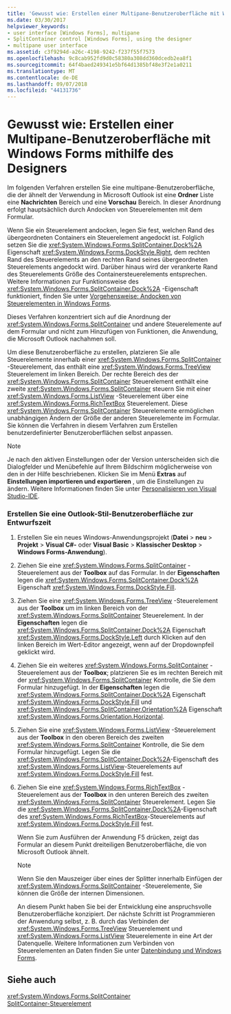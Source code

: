 ```yaml
---
title: 'Gewusst wie: Erstellen einer Multipane-Benutzeroberfläche mit Windows Forms mithilfe des Designers'
ms.date: 03/30/2017
helpviewer_keywords:
- user interface [Windows Forms], multipane
- SplitContainer control [Windows Forms], using the designer
- multipane user interface
ms.assetid: c3f9294d-a26c-4198-9242-f237f55f7573
ms.openlocfilehash: 9c8cab952fd9d0c58380a308dd360dcedb2ea8f1
ms.sourcegitcommit: 64f4baed249341e5bf64d1385bf48e3f2e1a0211
ms.translationtype: MT
ms.contentlocale: de-DE
ms.lasthandoff: 09/07/2018
ms.locfileid: "44131736"
---
```

# <a name="how-to-create-a-multipane-user-interface-with-windows-forms-using-the-designer"></a>Gewusst wie: Erstellen einer Multipane-Benutzeroberfläche mit Windows Forms mithilfe des Designers
Im folgenden Verfahren erstellen Sie eine multipane-Benutzeroberfläche, die der ähnelt der Verwendung in Microsoft Outlook ist eine **Ordner** Liste eine **Nachrichten** Bereich und eine **Vorschau** Bereich. In dieser Anordnung erfolgt hauptsächlich durch Andocken von Steuerelementen mit dem Formular.  
  
 Wenn Sie ein Steuerelement andocken, legen Sie fest, welchen Rand des übergeordneten Containers ein Steuerelement angedockt ist. Folglich setzen Sie die <xref:System.Windows.Forms.SplitContainer.Dock%2A> Eigenschaft <xref:System.Windows.Forms.DockStyle.Right>, dem rechten Rand des Steuerelements an den rechten Rand seines übergeordneten Steuerelements angedockt wird. Darüber hinaus wird der verankerte Rand des Steuerelements Größe des Containersteuerelements entsprechen. Weitere Informationen zur Funktionsweise des <xref:System.Windows.Forms.SplitContainer.Dock%2A> -Eigenschaft funktioniert, finden Sie unter [Vorgehensweise: Andocken von Steuerelementen in Windows Forms](../../../../docs/framework/winforms/controls/how-to-dock-controls-on-windows-forms.md).  
  
 Dieses Verfahren konzentriert sich auf die Anordnung der <xref:System.Windows.Forms.SplitContainer> und andere Steuerelemente auf dem Formular und nicht zum Hinzufügen von Funktionen, die Anwendung, die Microsoft Outlook nachahmen soll.  
  
 Um diese Benutzeroberfläche zu erstellen, platzieren Sie alle Steuerelemente innerhalb einer <xref:System.Windows.Forms.SplitContainer> -Steuerelement, das enthält eine <xref:System.Windows.Forms.TreeView> Steuerelement im linken Bereich. Der rechte Bereich des der <xref:System.Windows.Forms.SplitContainer> Steuerelement enthält eine zweite <xref:System.Windows.Forms.SplitContainer> steuern Sie mit einer <xref:System.Windows.Forms.ListView> -Steuerelement über eine <xref:System.Windows.Forms.RichTextBox> Steuerelement. Diese <xref:System.Windows.Forms.SplitContainer> Steuerelemente ermöglichen unabhängigen Ändern der Größe der anderen Steuerelemente im Formular. Sie können die Verfahren in diesem Verfahren zum Erstellen benutzerdefinierter Benutzeroberflächen selbst anpassen.  
  
> [!NOTE]
>  Je nach den aktiven Einstellungen oder der Version unterscheiden sich die Dialogfelder und Menübefehle auf Ihrem Bildschirm möglicherweise von den in der Hilfe beschriebenen. Klicken Sie im Menü **Extras** auf **Einstellungen importieren und exportieren** , um die Einstellungen zu ändern. Weitere Informationen finden Sie unter [Personalisieren von Visual Studio-IDE](/visualstudio/ide/personalizing-the-visual-studio-ide).  
  
### <a name="to-create-an-outlook-style-user-interface-at-design-time"></a>Erstellen Sie eine Outlook-Stil-Benutzeroberfläche zur Entwurfszeit  
  
1.  Erstellen Sie ein neues Windows-Anwendungsprojekt (**Datei** > **neu** > **Projekt** > **Visual C#-** oder **Visual Basic** > **Klassischer Desktop** > **Windows Forms-Anwendung**).  
  
2.  Ziehen Sie eine <xref:System.Windows.Forms.SplitContainer> -Steuerelement aus der **Toolbox** auf das Formular. In der **Eigenschaften** legen die <xref:System.Windows.Forms.SplitContainer.Dock%2A> Eigenschaft <xref:System.Windows.Forms.DockStyle.Fill>.  
  
3.  Ziehen Sie eine <xref:System.Windows.Forms.TreeView> -Steuerelement aus der **Toolbox** um im linken Bereich von der <xref:System.Windows.Forms.SplitContainer> Steuerelement. In der **Eigenschaften** legen die <xref:System.Windows.Forms.SplitContainer.Dock%2A> Eigenschaft <xref:System.Windows.Forms.DockStyle.Left> durch Klicken auf den linken Bereich im Wert-Editor angezeigt, wenn auf der Dropdownpfeil geklickt wird.  
  
4.  Ziehen Sie ein weiteres <xref:System.Windows.Forms.SplitContainer> -Steuerelement aus der **Toolbox**; platzieren Sie es im rechten Bereich mit der <xref:System.Windows.Forms.SplitContainer> Kontrolle, die Sie dem Formular hinzugefügt. In der **Eigenschaften** legen die <xref:System.Windows.Forms.SplitContainer.Dock%2A> Eigenschaft <xref:System.Windows.Forms.DockStyle.Fill> und <xref:System.Windows.Forms.SplitContainer.Orientation%2A> Eigenschaft <xref:System.Windows.Forms.Orientation.Horizontal>.  
  
5.  Ziehen Sie eine <xref:System.Windows.Forms.ListView> -Steuerelement aus der **Toolbox** in den oberen Bereich des zweiten <xref:System.Windows.Forms.SplitContainer> Kontrolle, die Sie dem Formular hinzugefügt. Legen Sie die <xref:System.Windows.Forms.SplitContainer.Dock%2A>-Eigenschaft des <xref:System.Windows.Forms.ListView>-Steuerelements auf <xref:System.Windows.Forms.DockStyle.Fill> fest.  
  
6.  Ziehen Sie eine <xref:System.Windows.Forms.RichTextBox> -Steuerelement aus der **Toolbox** in den unteren Bereich des zweiten <xref:System.Windows.Forms.SplitContainer> Steuerelement. Legen Sie die <xref:System.Windows.Forms.SplitContainer.Dock%2A>-Eigenschaft des <xref:System.Windows.Forms.RichTextBox>-Steuerelements auf <xref:System.Windows.Forms.DockStyle.Fill> fest.  
  
     Wenn Sie zum Ausführen der Anwendung F5 drücken, zeigt das Formular an diesem Punkt dreiteiligen Benutzeroberfläche, die von Microsoft Outlook ähnelt.  
  
    > [!NOTE]
    >  Wenn Sie den Mauszeiger über eines der Splitter innerhalb Einfügen der <xref:System.Windows.Forms.SplitContainer> -Steuerelemente, Sie können die Größe der internen Dimensionen.  
  
     An diesem Punkt haben Sie bei der Entwicklung eine anspruchsvolle Benutzeroberfläche konzipiert. Der nächste Schritt ist Programmieren der Anwendung selbst, z. B. durch das Verbinden der <xref:System.Windows.Forms.TreeView> Steuerelement und <xref:System.Windows.Forms.ListView> Steuerelemente in eine Art der Datenquelle. Weitere Informationen zum Verbinden von Steuerelementen an Daten finden Sie unter [Datenbindung und Windows Forms](../../../../docs/framework/winforms/data-binding-and-windows-forms.md).  
  
## <a name="see-also"></a>Siehe auch  
 <xref:System.Windows.Forms.SplitContainer>  
 [SplitContainer-Steuerelement](../../../../docs/framework/winforms/controls/splitcontainer-control-windows-forms.md)
